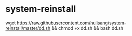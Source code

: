 # system-reinstall

wget https://raw.githubusercontent.com/hulisang/system-reinstall/master/dd.sh && chmod +x dd.sh && bash dd.sh
